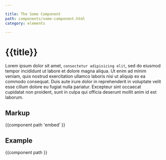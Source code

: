 ```yaml
---

title: The Some Component
path: components/some-component.html
category: elements

---
```


# {{title}} #


Lorem ipsum dolor sit amet, `consectetur adipisicing elit`, sed do eiusmod tempor incididunt ut labore et dolore magna aliqua. Ut enim ad minim veniam, quis nostrud exercitation ullamco laboris nisi ut aliquip ex ea commodo consequat. Duis aute irure dolor in reprehenderit in voluptate velit esse cillum dolore eu fugiat nulla pariatur. Excepteur sint occaecat cupidatat non proident, sunt in culpa qui officia deserunt mollit anim id est laborum.


## Markup ##

{{component path 'embed' }}


## Example ##

{{component path }}